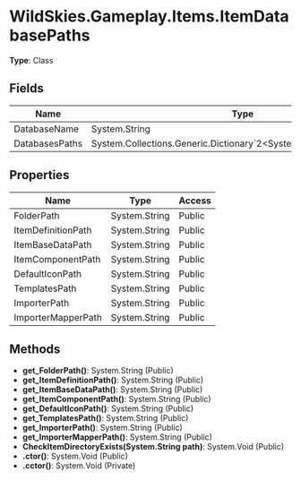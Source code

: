 ﻿# WildSkies.Gameplay.Items.ItemDatabasePaths

**Type**: Class

## Fields

| Name | Type | Access |
|------|------|--------|
| DatabaseName | System.String | Public |
| DatabasesPaths | System.Collections.Generic.Dictionary`2<System.String,System.String> | Public |

## Properties

| Name | Type | Access |
|------|------|--------|
| FolderPath | System.String | Public |
| ItemDefinitionPath | System.String | Public |
| ItemBaseDataPath | System.String | Public |
| ItemComponentPath | System.String | Public |
| DefaultIconPath | System.String | Public |
| TemplatesPath | System.String | Public |
| ImporterPath | System.String | Public |
| ImporterMapperPath | System.String | Public |

## Methods

- **get_FolderPath()**: System.String (Public)
- **get_ItemDefinitionPath()**: System.String (Public)
- **get_ItemBaseDataPath()**: System.String (Public)
- **get_ItemComponentPath()**: System.String (Public)
- **get_DefaultIconPath()**: System.String (Public)
- **get_TemplatesPath()**: System.String (Public)
- **get_ImporterPath()**: System.String (Public)
- **get_ImporterMapperPath()**: System.String (Public)
- **CheckItemDirectoryExists(System.String path)**: System.Void (Public)
- **.ctor()**: System.Void (Public)
- **.cctor()**: System.Void (Private)


